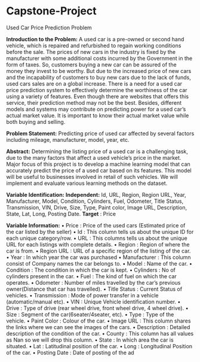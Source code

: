 # Capstone-Project
Used Car Price Prediction Problem

**Introduction to the Problem:**
A used car is a pre-owned or second hand vehicle, which is repaired and refurbished to regain 
working conditions before the sale. The prices of new cars in the industry is fixed by the 
manufacturer with some additional costs incurred by the Government in the form of taxes. So, 
customers buying a new car can be assured of the money they invest to be worthy. But due to the 
increased price of new cars and the incapability of customers to buy new cars due to the lack of 
funds, used cars sales are on a global increase. There is a need for a used car price prediction 
system to effectively determine the worthiness of the car using a variety of features. Even though 
there are websites that offers this service, their prediction method may not be the best. Besides, 
different models and systems may contribute on predicting power for a used car’s actual market 
value. It is important to know their actual market value while both buying and selling.

**Problem Statement:**
Predicting price of used car affected by several factors including mileage, manufacturer, model, 
year, etc.

**Abstract:**
Determining the listing price of a used car is a challenging task, due to the many factors that 
affect a used vehicle’s price in the market. Major focus of this project is to develop a machine 
learning model that can accurately predict the price of a used car based on its features. This model 
will be useful to businesses involved in retail of such vehicles. We will implement and evaluate 
various learning methods on the dataset.

**Variable Identification:**
**Independent:** Id, URL, Region, Region URL, Year, Manufacturer, Model, Condition, 
Cylinders, Fuel, Odometer, Title Status, Transmission, VIN, Drive, Size, Type, 
Paint color, Image URL, Description, State, Lat, Long, Posting Date.
**Target** : Price

**Variable Information:**
• Price : Price of the used cars (Estimated price of the car listed by the seller)
• Id : This column tells us about the unique ID for each unique category/row.
• URL : This columns tells us about the unique URL for each listings with complete 
details.
• Region : Region of where the car is from.
• Region URL : URL of a specific region of the listing of the car.
• Year : In which year the car was purchased 
• Manufacturer : This column consist of Company names the car belongs to.
• Model : Name of the car.
• Condition : The condition in which the car is kept.
• Cylinders : No of cylinders present in the car.
• Fuel : The kind of fuel on which the car operates.
• Odometer : Number of miles travelled by the car’s previous owner(Distance that car 
has travelled).
• Title Status : Current Status of vehicles.
• Transmission : Mode of power transfer in a vehicle (automatic/manual etc).
• VIN : Unique Vehicle identification number.
• Drive : Type of drive (rear wheel drive, front wheel drive, 4 wheel drive).
• Size : Segment of the car(6seater/4seater, etc).
• Type : Type of the vehicle.
• Paint Color : Colour of the car.
• Image URL : This column shares the links where we can see the images of the cars.
• Description : Detailed description of the condition of the car.
• County : This column has all values as Nan so we will drop this column.
• State : In which area the car is situated.
• Lat : Latitudinal position of the car.
• Long : Longitudinal Position of the car.
• Posting Date : Date of posting of the ad
